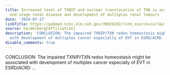 ```yaml
---
title: Increased level of TXNIP and nuclear translocation of TXN is associated with
  end stage renal disease and development of multiplex renal tumours
date: '2024-07-17'
linkTitle: https://pubmed.ncbi.nlm.nih.gov/39020292/?utm_source=curl&utm_medium=rss&utm_campaign=pubmed-2&utm_content=1FakS-2QOkCT8HsMOQP1bCRQ4YzyumYOmxmF0moLsQ3dFB1E9V&fc=20220326224207&ff=20240718182022&v=2.18.0.post9+e462414
source: heidelberg[Affiliation]
description: 'CONCLUSION: The impaired TXNIP/TXN redox homeostasis might be associated
  with development of multiplex cancer especially of EVT in ESRD/ACRD ...'
disable_comments: true
---
```

CONCLUSION: The impaired TXNIP/TXN redox homeostasis might be associated with development of multiplex cancer especially of EVT in ESRD/ACRD ...